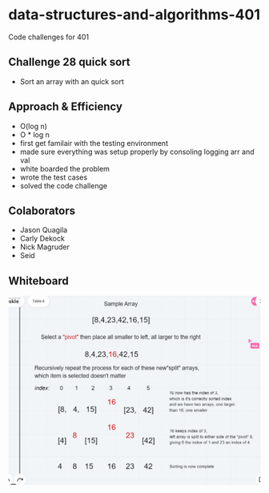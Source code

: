 # data-structures-and-algorithms-401
Code challenges for 401

## Challenge 28 quick sort
 * Sort an array with an quick sort

## Approach & Efficiency
 * O(log n)
 * O * log n
 * first get familair with the testing environment 
 * made sure everything was setup properly by consoling logging arr and val
 * white boarded the problem
 * wrote the test cases
 * solved the code challenge

 ## Colaborators
 * Jason Quagila
 * Carly Dekock
 * Nick Magruder
 * Seid

 ## Whiteboard
 ![image](assets/whiteboard.jpg)